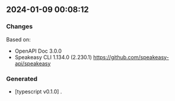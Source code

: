 

## 2024-01-09 00:08:12
### Changes
Based on:
- OpenAPI Doc 3.0.0 
- Speakeasy CLI 1.134.0 (2.230.1) https://github.com/speakeasy-api/speakeasy
### Generated
- [typescript v0.1.0] .